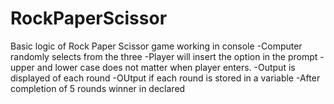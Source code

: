 # RockPaperScissor

Basic logic of Rock Paper Scissor game working in console
-Computer randomly selects from the three
-Player will insert the option in the prompt
-upper and lower case does not matter when player enters.
-Output is displayed of each round
-OUtput if each round is stored in a variable
-After completion of 5 rounds winner in declared
